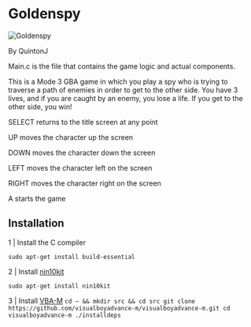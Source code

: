 # Goldenspy

![Goldenspy](http://i.imgur.com/Khw7wsx.png)

By QuintonJ

Main.c is the file that contains the game logic and actual components.

This is a Mode 3 GBA game in which you play a spy who is trying to traverse a path of enemies in order to get to the other side. You have 3 lives, and if you are caught by an enemy, you lose a life. If you get to the other side, you win!

SELECT 	returns to the title screen at any point

UP	moves the character up the screen

DOWN	moves the character down the screen

LEFT 	moves the character left on the screen

RIGHT	moves the character right on the screen

A 	starts the game

## Installation

1 | Install the C compiler

`sudo apt-get install build-essential`



2 | Install [nin10kit](https://github.com/TricksterGuy/nin10kit#installation)

`sudo apt-get install nin10kit`



3 | Install [VBA-M](https://github.com/visualboyadvance-m/visualboyadvance-m)
`cd ~ && mkdir src && cd src
git clone https://github.com/visualboyadvance-m/visualboyadvance-m.git
cd visualboyadvance-m
./installdeps`


